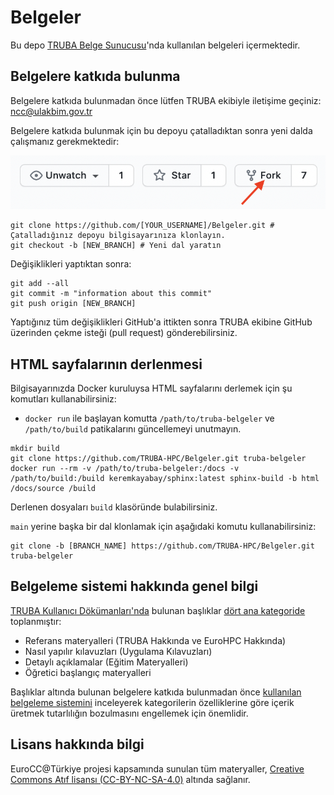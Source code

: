 # Belgeler

Bu depo [TRUBA Belge Sunucusu](http://docs.truba.gov.tr)'nda kullanılan belgeleri içermektedir.

## Belgelere katkıda bulunma

Belgelere katkıda bulunmadan önce lütfen TRUBA ekibiyle iletişime geçiniz: ncc@ulakbim.gov.tr

Belgelere katkıda bulunmak için bu depoyu çatalladıktan sonra yeni dalda çalışmanız gerekmektedir:

![](https://raw.githubusercontent.com/TRUBA-HPC/Belgeler/main/fork.png)

```
git clone https://github.com/[YOUR_USERNAME]/Belgeler.git # Çatalladığınız depoyu bilgisayarınıza klonlayın.
git checkout -b [NEW_BRANCH] # Yeni dal yaratın
```

Değişiklikleri yaptıktan sonra:

```
git add --all
git commit -m "information about this commit"
git push origin [NEW_BRANCH]
```

Yaptığınız tüm değişiklikleri GitHub'a ittikten sonra TRUBA ekibine GitHub üzerinden çekme isteği (pull request) gönderebilirsiniz.

## HTML sayfalarının derlenmesi

Bilgisayarınızda Docker kuruluysa HTML sayfalarını derlemek için şu komutları kullanabilirsiniz:
- ``docker run`` ile başlayan komutta ``/path/to/truba-belgeler`` ve ``/path/to/build`` patikalarını güncellemeyi unutmayın.

```
mkdir build
git clone https://github.com/TRUBA-HPC/Belgeler.git truba-belgeler
docker run --rm -v /path/to/truba-belgeler:/docs -v /path/to/build:/build keremkayabay/sphinx:latest sphinx-build -b html /docs/source /build
```

Derlenen dosyaları ``build`` klasöründe bulabilirsiniz.

``main`` yerine başka bir dal klonlamak için aşağıdaki komutu kullanabilirsiniz:

```
git clone -b [BRANCH_NAME] https://github.com/TRUBA-HPC/Belgeler.git truba-belgeler
```

## Belgeleme sistemi hakkında genel bilgi

[TRUBA Kullanıcı Dökümanları'nda](https://docs.truba.gov.tr) bulunan başlıklar [dört ana kategoride](https://diataxis.fr/) toplanmıştır:
- Referans materyalleri (TRUBA Hakkında ve EuroHPC Hakkında)
- Nasıl yapılır kılavuzları (Uygulama Kılavuzları)
- Detaylı açıklamalar (Eğitim Materyalleri)
- Öğretici başlangıç materyalleri

Başlıklar altında bulunan belgelere katkıda bulunmadan önce [kullanılan belgeleme sistemini](https://www.youtube.com/watch?v=t4vKPhjcMZg) inceleyerek kategorilerin özelliklerine göre içerik üretmek tutarlılığın bozulmasını engellemek için önemlidir.

## Lisans hakkında bilgi

EuroCC@Türkiye projesi kapsamında sunulan tüm materyaller, [Creative Commons Atıf lisansı (CC-BY-NC-SA-4.0)](https://creativecommons.org/licenses/by-nc-sa/4.0/) altında sağlanır. 